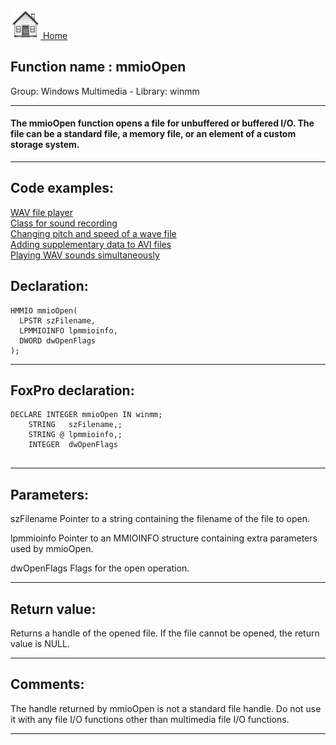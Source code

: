 [<img src="../../images/home.png"> Home ](https://github.com/VFPX/Win32API)  

## Function name : mmioOpen
Group: Windows Multimedia - Library: winmm    
***  


#### The mmioOpen function opens a file for unbuffered or buffered I/O. The file can be a standard file, a memory file, or an element of a custom storage system.
***  


## Code examples:
[WAV file player](../../samples/sample_417.md)  
[Class for sound recording](../../samples/sample_420.md)  
[Changing pitch and speed of a wave file](../../samples/sample_422.md)  
[Adding supplementary data to AVI files](../../samples/sample_481.md)  
[Playing WAV sounds simultaneously](../../samples/sample_523.md)  

## Declaration:
```foxpro  
HMMIO mmioOpen(
  LPSTR szFilename,
  LPMMIOINFO lpmmioinfo,
  DWORD dwOpenFlags
);  
```  
***  


## FoxPro declaration:
```foxpro  
DECLARE INTEGER mmioOpen IN winmm;
	STRING   szFilename,;
	STRING @ lpmmioinfo,;
	INTEGER  dwOpenFlags
  
```  
***  


## Parameters:
szFilename 
Pointer to a string containing the filename of the file to open. 

lpmmioinfo 
Pointer to an MMIOINFO structure containing extra parameters used by mmioOpen.

dwOpenFlags 
Flags for the open operation.
  
***  


## Return value:
Returns a handle of the opened file. If the file cannot be opened, the return value is NULL.  
***  


## Comments:
The handle returned by mmioOpen is not a standard file handle. Do not use it with any file I/O functions other than multimedia file I/O functions.  
  
***  

